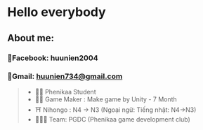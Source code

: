 # Hello everybody
 ## About me:
### 📖Facebook: huunien2004
### 📨Gmail: huunien734@gmail.com
>- 👨‍🎓 Phenikaa Student
>- 👨‍💻 Game Maker : Make game by Unity - 7 Month
>- ⛩️ Nihongo : N4 -> N3 (Ngoại ngữ: Tiếng nhật: N4->N3)
>- 🧑‍🤝‍🧑 Team: PGDC (Phenikaa game development club)
